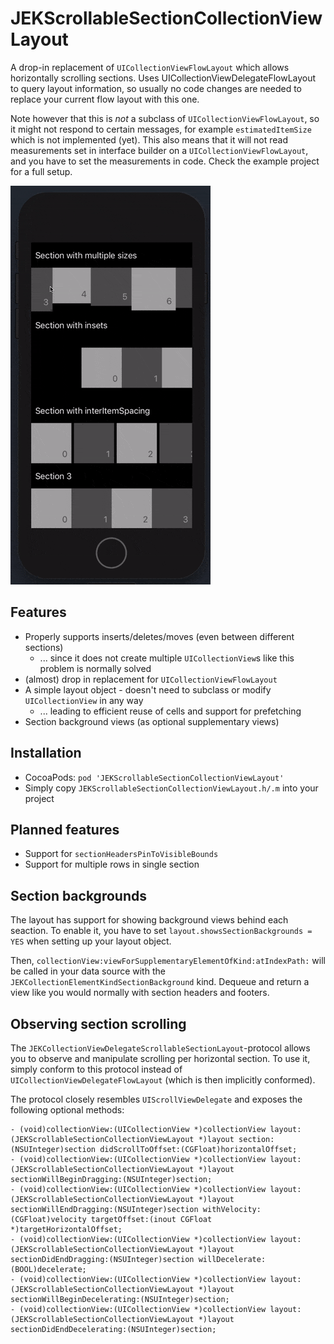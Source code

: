 # JEKScrollableSectionCollectionViewLayout

A drop-in replacement of `UICollectionViewFlowLayout` which allows horizontally scrolling sections.
Uses UICollectionViewDelegateFlowLayout to query layout information, so usually no code changes
are needed to replace your current flow layout with this one.

Note however that this is _not_ a subclass of `UICollectionViewFlowLayout`, so it might not respond
to certain messages, for example `estimatedItemSize` which is not implemented (yet). This also
means that it will not read measurements set in interface builder on a `UICollectionViewFlowLayout`,
and you have to set the measurements in code. Check the example project for a full setup.

![Animated example](example.gif)

## Features
- Properly supports inserts/deletes/moves (even between different sections)
  - ... since it does not create multiple `UICollectionView`s like this problem is normally solved
- (almost) drop in replacement for `UICollectionViewFlowLayout`
- A simple layout object - doesn't need to subclass or modify `UICollectionView` in any way
  - ... leading to efficient reuse of cells and support for prefetching
- Section background views (as optional supplementary views)

## Installation
- CocoaPods: `pod 'JEKScrollableSectionCollectionViewLayout'`
- Simply copy `JEKScrollableSectionCollectionViewLayout.h/.m` into your project

## Planned features
- Support for `sectionHeadersPinToVisibleBounds`
- Support for multiple rows in single section

## Section backgrounds
The layout has support for showing background views behind each seaction.
To enable it, you have to set `layout.showsSectionBackgrounds = YES` when setting
up your layout object.

Then, `collectionView:viewForSupplementaryElementOfKind:atIndexPath:` will be called
in your data source with the `JEKCollectionElementKindSectionBackground` kind. Dequeue
and return a view like you would normally with section headers and footers.

## Observing section scrolling
The `JEKCollectionViewDelegateScrollableSectionLayout`-protocol allows you to observe
and manipulate scrolling per horizontal section. To use it, simply conform to this protocol
instead of `UICollectionViewDelegateFlowLayout` (which is then implicitly conformed).

The protocol closely resembles `UIScrollViewDelegate` and exposes the following optional methods:
```objc
- (void)collectionView:(UICollectionView *)collectionView layout:(JEKScrollableSectionCollectionViewLayout *)layout section:(NSUInteger)section didScrollToOffset:(CGFloat)horizontalOffset;
- (void)collectionView:(UICollectionView *)collectionView layout:(JEKScrollableSectionCollectionViewLayout *)layout sectionWillBeginDragging:(NSUInteger)section;
- (void)collectionView:(UICollectionView *)collectionView layout:(JEKScrollableSectionCollectionViewLayout *)layout sectionWillEndDragging:(NSUInteger)section withVelocity:(CGFloat)velocity targetOffset:(inout CGFloat *)targetHorizontalOffset;
- (void)collectionView:(UICollectionView *)collectionView layout:(JEKScrollableSectionCollectionViewLayout *)layout sectionDidEndDragging:(NSUInteger)section willDecelerate:(BOOL)decelerate;
- (void)collectionView:(UICollectionView *)collectionView layout:(JEKScrollableSectionCollectionViewLayout *)layout sectionWillBeginDecelerating:(NSUInteger)section;
- (void)collectionView:(UICollectionView *)collectionView layout:(JEKScrollableSectionCollectionViewLayout *)layout sectionDidEndDecelerating:(NSUInteger)section;
```
